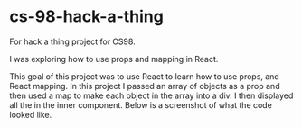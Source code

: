 # cs-98-hack-a-thing
For hack a thing project for CS98. 

I was exploring how to use props and mapping in React. 

This goal of this project was to use React to learn how to use props, and React mapping. In this project I passed an array of objects as a prop and then used a map to make each object in the array into a div. I then displayed all the in the inner component. Below is a screenshot of what the code looked like. 

